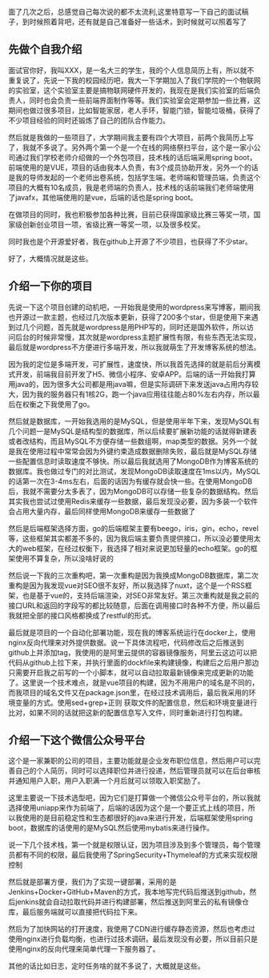 面了几次之后，总感觉自己每次说的都不太流利,这里特意写一下自己的面试稿子，到时候照着背吧，还有就是自己准备好一些话术，到时候就可以照着写了

## 先做个自我介绍

面试官你好，我叫XXX，是一名大三的学生，我的个人信息简历上有，所以就不重复说了，先说一下我的校园经历吧，我大一下学期加入了我们学院的一个物联网的实验室，这个实验室主要是搞物联网硬件开发的，我现在是我们实验室的后端负责人，同时也会负责一些前端界面制作等等。我们实验室会定期参加一些比赛，这期间也做过很多项目，比如智能家居，老人手环，智能门锁，智能垃圾桶，获得了不少项目经验的同时还锻炼了自己的团队合作能力。

然后就是我做的一些项目了，大学期间我主要有四个大项目，前两个我简历上写了，我就不多说了。另外两个第一个是一个在线的网络祭扫平台，这个是一家小公司通过我们学校老师介绍做的一个外包项目，技术栈的话后端采用spring boot，前端使用的是VUE，项目的话由我本人负责，有3个成员协助开发，另外一个的话是我的导师发起的一个老师出卷系统，包括学生端，老师端和管理员端，负责这个项目的大概有10名成员，我是老师端的负责人，技术栈的话前端我们老师端使用了javafx，其他端使用的是vue，后端的话也是spring boot。

在做项目的同时，我也积极参加各种比赛，目前已获得国家级比赛三等奖一项，国家级创新创业项目一项，省级比赛一等奖一项，以及很多校奖。

同时我也是个开源爱好者，我在github上开源了不少项目，也获得了不少star。

好了，大概情况就是这些。

## 介绍一下你的项目

先说一下这个项目创建的动机吧，一开始我是使用的wordpress来写博客，期间我也开源过一款主题，也经过几次版本更新，获得了200多个star，但是使用下来遇到过几个问题，首先就是wordpress是用PHP写的，同时还是国外软件，所以访问后台的时候非常慢，其次就是wordpress主题扩展性有限，有些东西无法实现，最后就是wordpress不方便进行多端开发，所以我就萌生了开发博客系统的想法。

因为我的定位是多端开发，可扩展性，速度快，所以我首先选择的就是前后分离模式开发，前端我目前开发了H5、微信小程序、安卓APP。后端的话一开始我打算用java的，因为很多大公司都是用java嘛，但是实际调研下来发送java占用内存较大，因为我的服务器只有1核2G，跑一个java应用往往能占80%左右内存，所以最后在权衡之下我使用了go。

然后就是数据库，一开始我选用的是MySQL，但是使用半年下来，发现MySQL有几个问题一是MySQL是结构型的数据库，所以后续要扩展新功能的话就得新建表或者改结构，而且MySQL不方便存储一些数组啊，map类型的数据。另外一个就是我在使用过程中常常会因为外键约束造成数据删除失败，最后就是MySQL存储一些配置信息时读取速度不够快。所以最后我就选用了MongoDB作为博客系统的数据库。我也做过专门的对比测试，发现MongoDB读取速度在1ms以内，MySQL的话第一次在3-4ms左右，后面的话因为有缓存就会快一些。在使用MongoDB后，我就不需要分太多表了，因为MongoDB可以存储一些复杂的数据结构。然后其实我也尝试过使用Redis来缓存一些数据，最后发现没必要，因为多装一个软件会占用大量内存，最后同样使用MongoDB来缓存一些数据了

然后是后端框架选择方面，go的后端框架主要有beego，iris，gin，echo，revel等，这些框架其实都差不多的，因为我后端主要负责提供接口，所以没必要使用太大的web框架，在经过权衡下，我选择了相对来说更加轻量的echo框架。go的框架使用不算复杂，所以没啥好说的

然后说一下我的三次重构吧，第一次重构是因为我换成MongoDB数据库，第二次重构是因为我发现vue对SEO很不友好，所以我选择了nuxt，这个是一个RSS框架，也是基于vue的，支持后端渲染，对SEO非常友好。第三次重构就是我之前的接口URL和返回的字段写的都比较随意，后面在调用接口时各种不方便，所以最后我就把全部的接口风格都换成了restful的形式。

最后就是项目的一个自动化部署功能，现在我的博客系统运行在docker上，使用nginx反向代理来对外提供数据。说一下具体流程吧，代码修改后之后推送到github上并添加tag，我使用的是阿里云提供的容器镜像服务，阿里云这边可以把代码从github上拉下来，并执行里面的dockfile来构建镜像，构建后之后用户那边只需要开启我之前写的一个小脚本，就可以自动拉取最新镜像来完成更新的功能了。这里说一个技术难点，就是vue项目的构建，因为不用用户的域名是不同的，而我项目的域名文件又在package.json里，在经过技术调用后，最后我采用的环境变量的方式。使用sed+grep+正则 获取文件的配置信息，然后和环境变量进行比对，如果不同的话就把这新的配置信息写入文件，同时重新进行打包构建。

## 介绍一下这个微信公众号平台

这个是一家兼职的公司的项目，主要功能就是企业发布职位信息，然后用户可以完善自己的个人简历，同时可以选择职位并进行投递，然后管理员就可以在后台审核并通知用户入职，用户入职满一个月后就可以领取入职奖励了。

这里主要说一下技术选型吧，因为它们是打算做一个微信公众号平台的，所以我就选择使用uniapp来作为前端了，后端的话因为这个是一个要正式上线的项目，所以我使用的是目前稳定性和生态都很好的java来进行开发，后端框架使用spring boot，数据库的话使用的是MySQL然后使用mybatis来进行操作。

说一下几个技术栈，第一个就是权限认证，因为项目涉及到多个管理员，每个管理员都有不同的权限，最后我使用了SpringSecurity+Thymeleaf的方式来实现权限控制

然后就是部署方便，我们为了实现一键部署，采用的是Jenkins+Docker+GitHub+Maven的方式，我本地写完代码后推送到github，然后jenkins就会自动拉取代码并进行构建部署，然后推送到阿里云的私有镜像仓库，最后服务端就可以直接把代码拉下来。

然后为了加快网站的打开速度，我使用了CDN进行缓存静态资源，然后也考虑过使用nginx进行负载均衡，也进行过技术调研。最后发现没有必要，所以目前只是使用nginx的反向代理来简单代理一下服务器了。

其他的话比如日志，定时任务啥的就不多说了，大概就是这些。



















